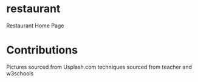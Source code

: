 # restaurant
Restaurant Home Page

# Contributions
Pictures sourced from Usplash.com
techniques sourced from teacher and w3schools